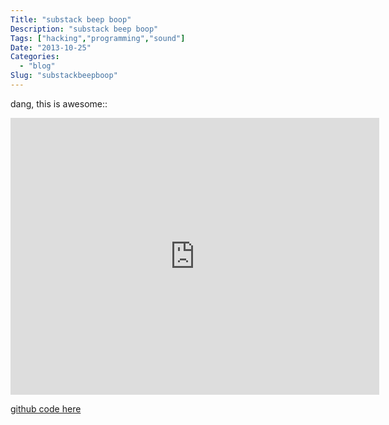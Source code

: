 ```yaml
---
Title: "substack beep boop"
Description: "substack beep boop"
Tags: ["hacking","programming","sound"]
Date: "2013-10-25"
Categories:
  - "blog"
Slug: "substackbeepboop"
---
```

<p>dang, this is awesome::</p><p><iframe width="590" height="443" src="http://www.youtube.com/embed/2oz_SwhBixs?feature=oembed" frameborder="0" allowfullscreen></iframe></p><p><a href="https://github.com/substack/nodepdx-beep-boop-examples/tree/master/example/waves" title="github">github code here</a></p>

